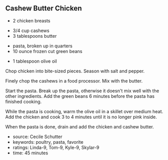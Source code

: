 Cashew Butter Chicken
---------------------

- 2 chicken breasts
<!-- -->
- 3/4 cup cashews
- 3 tablespoons butter
<!-- -->
- pasta, broken up in quarters
- 10 ounce frozen cut green beans
<!-- -->
- 1 tablespoon olive oil

Chop chicken into bite-sized pieces.  Season with salt and pepper.

Finely chop the cashews in a food processor.  Mix with the butter.

Start the pasta.  Break up the pasta, otherwise it doesn't mix well
with the other ingredients.  Add the green beans 6 minutes before the
pasta has finished cooking.

While the pasta is cooking, warm the olive oil in a skillet over
medium heat.  Add the chicken and cook 3 to 4 minutes until it is no
longer pink inside.

When the pasta is done, drain and add the chicken and cashew butter.

- source: Cecile Schutter
- keywords: poultry, pasta, favorite
- ratings: Linda-9, Tom-9, Kyle-9, Skylar-9
- time: 45 minutes
